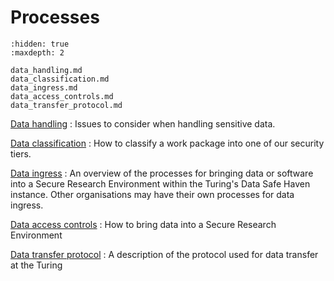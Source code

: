 # Processes

```{toctree}
:hidden: true
:maxdepth: 2

data_handling.md
data_classification.md
data_ingress.md
data_access_controls.md
data_transfer_protocol.md
```

[Data handling](data_handling.md)
: Issues to consider when handling sensitive data.

[Data classification](data_classification.md)
: How to classify a work package into one of our security tiers.

[Data ingress](data_ingress.md)
: An overview of the processes for bringing data or software into a Secure Research Environment within the Turing's Data Safe Haven instance. Other organisations may have their own processes for data ingress.

[Data access controls](data_access_controls.md)
: How to bring data into a Secure Research Environment

[Data transfer protocol](data_transfer_protocol.md)
: A description of the protocol used for data transfer at the Turing
